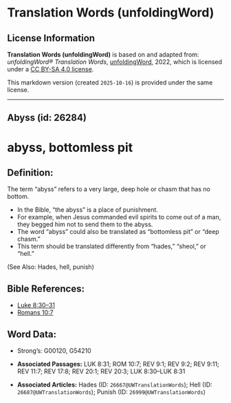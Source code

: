# Translation Words (unfoldingWord)

## License Information

**Translation Words (unfoldingWord)** is based on and adapted from: _unfoldingWord® Translation Words_, [unfoldingWord](https://unfoldingword.org/utw), 2022, which is licensed under a [CC BY-SA 4.0 license](https://creativecommons.org/licenses/by-sa/4.0/legalcode.en).

This markdown version (created `2025-10-16`) is provided under the same license.



--------------------------------

## Abyss (id: 26284)

abyss, bottomless pit
=====================

Definition:
-----------

The term “abyss” refers to a very large, deep hole or chasm that has no bottom.

* In the Bible, “the abyss” is a place of punishment.
* For example, when Jesus commanded evil spirits to come out of a man, they begged him not to send them to the abyss.
* The word “abyss” could also be translated as “bottomless pit” or “deep chasm.”
* This term should be translated differently from “hades,” “sheol,” or “hell.”

(See Also: Hades, hell, punish)

Bible References:
-----------------

* [Luke 8:30–31](https://ref.ly/Luke8:30-Luke8:31)
* [Romans 10:7](https://ref.ly/Rom10:7)

Word Data:
----------

* Strong’s: G00120, G54210

* **Associated Passages:** LUK 8:31; ROM 10:7; REV 9:1; REV 9:2; REV 9:11; REV 11:7; REV 17:8; REV 20:1; REV 20:3; LUK 8:30–LUK 8:31
* **Associated Articles:** Hades (ID: `26667@UWTranslationWords`); Hell (ID: `26687@UWTranslationWords`); Punish (ID: `26999@UWTranslationWords`)

